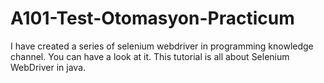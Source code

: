# A101-Test-Otomasyon-Practicum

I have created a series of selenium webdriver in programming knowledge channel. You can have a look at it. This tutorial is all about Selenium WebDriver in java.
